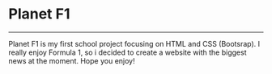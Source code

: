 # Planet F1

---

Planet F1 is my first school project focusing on HTML and CSS (Bootsrap). I really enjoy Formula 1, so i decided to create a website with the biggest news at the moment.
Hope you enjoy!
